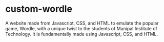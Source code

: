 # custom-wordle
A website made from Javascript, CSS, and HTML to emulate the popular game, Wordle, with a unique twist to the students of Manipal Institute of Technology. It is fundamentally made using Javascript, CSS, and HTML.
